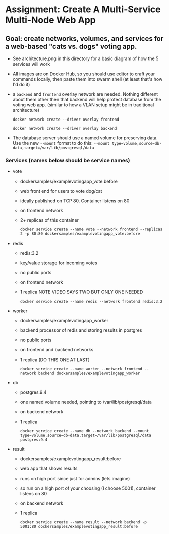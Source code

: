 # Assignment: Create A Multi-Service Multi-Node Web App

## Goal: create networks, volumes, and services for a web-based "cats vs. dogs" voting app.

- See architecture.png in this directory for a basic diagram of how the 5 services will work
- All images are on Docker Hub, so you should use editor to craft your commands locally, then paste them into swarm shell (at least that's how I'd do it)
- a `backend` and `frontend` overlay network are needed. Nothing different about them other then that backend will help protect database from the voting web app. (similar to how a VLAN setup might be in traditional architecture)

  `docker network create --driver overlay frontend`

  `docker network create --driver overlay backend`

- The database server should use a named volume for preserving data. Use the new `--mount` format to do this: `--mount type=volume,source=db-data,target=/var/lib/postgresql/data`

### Services (names below should be service names)

- vote

  - dockersamples/examplevotingapp_vote:before
  - web front end for users to vote dog/cat
  - ideally published on TCP 80. Container listens on 80
  - on frontend network
  - 2+ replicas of this container

    `docker service create --name vote --network frontend --replicas 2 -p 80:80 dockersamples/examplevotingapp_vote:before`

- redis

  - redis:3.2
  - key/value storage for incoming votes
  - no public ports
  - on frontend network
  - 1 replica NOTE VIDEO SAYS TWO BUT ONLY ONE NEEDED

    `docker service create --name redis --network frontend redis:3.2`

- worker

  - dockersamples/examplevotingapp_worker
  - backend processor of redis and storing results in postgres
  - no public ports
  - on frontend and backend networks
  - 1 replica
    (DO THIS ONE AT LAST)

    `docker service create --name worker --network frontend --network backend dockersamples/examplevotingapp_worker`

- db

  - postgres:9.4
  - one named volume needed, pointing to /var/lib/postgresql/data
  - on backend network
  - 1 replica

    `docker service create --name db --network backend --mount type=volume,source=db-data,target=/var/lib/postgresql/data postgres:9.4`

- result

  - dockersamples/examplevotingapp_result:before
  - web app that shows results
  - runs on high port since just for admins (lets imagine)
  - so run on a high port of your choosing (I choose 5001), container listens on 80
  - on backend network
  - 1 replica

    `docker service create --name result --network backend -p 5001:80 dockersamples/examplevotingapp_result:before`
